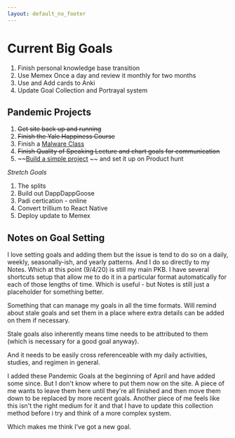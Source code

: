 ```yaml
---
layout: default_no_footer
---
```


# Current Big Goals

1. Finish personal knowledge base transition
1. Use Memex Once a day and review it monthly for two months
1. Use and Add cards to Anki
1. Update Goal Collection and Portrayal system

## Pandemic Projects

1. ~~Get site back up and running~~
1. ~~Finish the Yale Happiness Course~~
1. Finish a [Malware Class](https://class.malware.re)
1. ~~Finish Quality of Speaking Lecture and chart goals for communication~~
1. ~~[Build a simple project](http://github.com/pajamaw/chrome-to-firefox)
~~ and set it up on Product hunt

*Stretch Goals*

1. The splits
1. Build out DappDappGoose
1. Padi certication - online
1. Convert trillium to React Native
1. Deploy update to Memex

## Notes on Goal Setting

I love setting goals and adding them but the issue is tend to do so on a daily, weekly, seasonally-ish, and yearly patterns. And I do so directly to my Notes. Which at this point (9/4/20) is still my main PKB. I have several shortcuts setup that allow me to do it in a particular format automatically for each of those lengths of time. Which is useful - but Notes is still just a placeholder for something better. 

Something that can manage my goals in all the time formats. Will remind about stale goals and set them in a place where extra details can be added on them if necessary. 

Stale goals also inherently means time needs to be attributed to them (which is necessary for a good goal anyway). 

And it needs to be easily cross referenceable with my daily activities, studies, and regimen in general. 

I added these Pandemic Goals at the beginning of April and have added some since. But I don't know where to put them now on the site. A piece of me wants to leave them here until they're all finished and then move them down to be replaced by more recent goals. Another piece of me feels like this isn't the right medium for it and that I have to update this collection method before i try and think of a more complex system.

Which makes me think I've got a new goal.